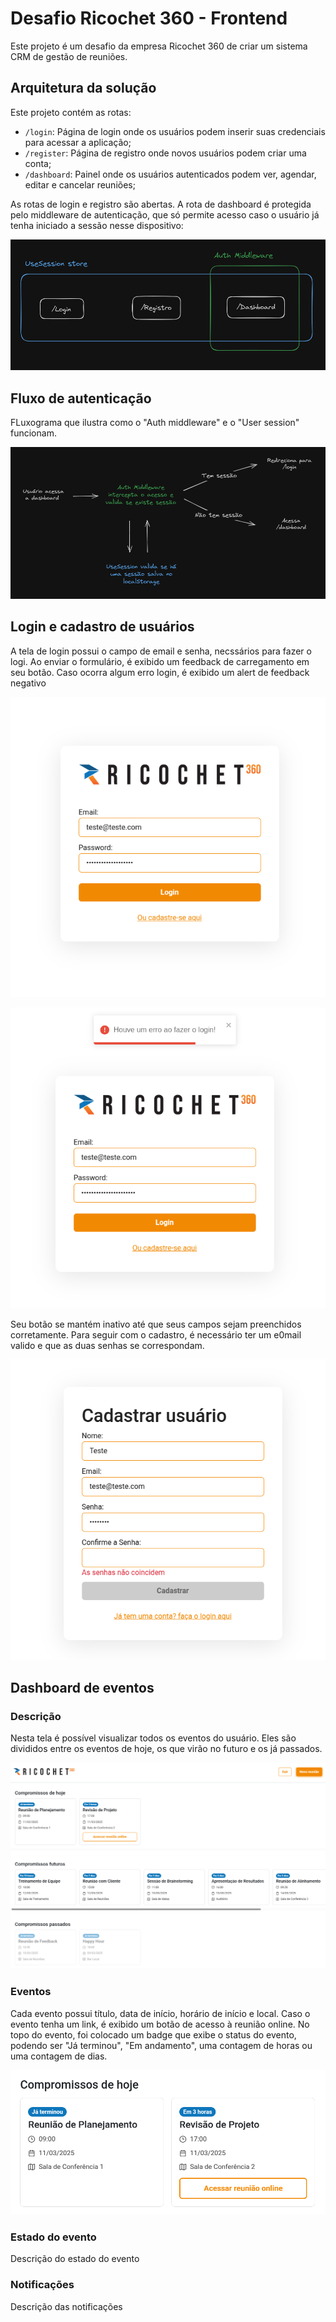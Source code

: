 # Desafio Ricochet 360 - Frontend

Este projeto é um desafio da empresa Ricochet 360 de criar um sistema CRM de gestão de reuniões.

## Arquitetura da solução

Este projeto contém as rotas:

- `/login`: Página de login onde os usuários podem inserir suas credenciais para acessar a aplicação;
- `/register`: Página de registro onde novos usuários podem criar uma conta;
- `/dashboard`: Painel onde os usuários autenticados podem ver, agendar, editar e cancelar reuniões;

As rotas de login e registro são abertas. A rota de dashboard é protegida pelo middleware de autenticação, que só permite acesso caso o usuário já tenha iniciado a sessão nesse dispositivo:

![Arquitetura da Solução](public/img/documentation/arquiteture.png)

## Fluxo de autenticação

FLuxograma que ilustra como o "Auth middleware" e o "User session" funcionam.

![Autenticação](public/img/documentation/auth.png)

## Login e cadastro de usuários

A tela de login possui o campo de email e senha, necssários para fazer o logi. Ao enviar o formulário, é exibido um feedback de carregamento em seu botão. Caso ocorra algum erro login, é exibido um alert de feedback negativo

![login](public/img/documentation/login.png)

![login-error](public/img/documentation/login-error.png)

Seu botão se mantém inativo até que seus campos sejam preenchidos corretamente. Para seguir com o cadastro, é necessário ter um e0mail valido e que as duas senhas se correspondam.

![register](public/img/documentation/register.png)

## Dashboard de eventos

### Descrição

Nesta tela é possível visualizar todos os eventos do usuário. Eles são divididos entre os eventos de hoje, os que virão no futuro e os já passados.

![Dashboard](public/img/documentation/dashboard.png)

### Eventos

Cada evento possui título, data de início, horário de início e local. Caso o evento tenha um link, é exibido um botão de acesso à reunião online. No topo do evento, foi colocado um badge que exibe o status do evento, podendo ser "Já terminou", "Em andamento", uma contagem de horas ou uma contagem de dias.

![Evento](public/img/documentation/event.png)

### Estado do evento

Descrição do estado do evento

### Notificações

Descrição das notificações
